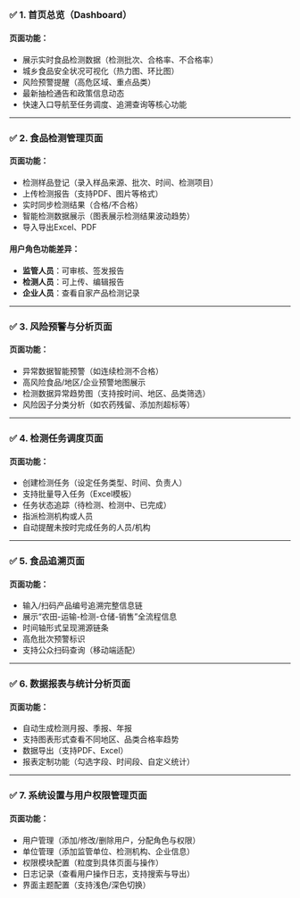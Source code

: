 ## 

### ✅ 1. 首页总览（Dashboard）

#### 页面功能：

- 展示实时食品检测数据（检测批次、合格率、不合格率）
- 城乡食品安全状况可视化（热力图、环比图）
- 风险预警提醒（高危区域、重点品类）
- 最新抽检通告和政策信息动态
- 快速入口导航至任务调度、追溯查询等核心功能

------

### ✅ 2. 食品检测管理页面

#### 页面功能：

- 检测样品登记（录入样品来源、批次、时间、检测项目）
- 上传检测报告（支持PDF、图片等格式）
- 实时同步检测结果（合格/不合格）
- 智能检测数据展示（图表展示检测结果波动趋势）
- 导入导出Excel、PDF

#### 用户角色功能差异：

- **监管人员**：可审核、签发报告
- **检测人员**：可上传、编辑报告
- **企业人员**：查看自家产品检测记录

------

### ✅ 3. 风险预警与分析页面

#### 页面功能：

- 异常数据智能预警（如连续检测不合格）
- 高风险食品/地区/企业预警地图展示
- 检测数据异常趋势图（支持按时间、地区、品类筛选）
- 风险因子分类分析（如农药残留、添加剂超标等）

------

### ✅ 4. 检测任务调度页面

#### 页面功能：

- 创建检测任务（设定任务类型、时间、负责人）
- 支持批量导入任务（Excel模板）
- 任务状态追踪（待检测、检测中、已完成）
- 指派检测机构或人员
- 自动提醒未按时完成任务的人员/机构

------

### ✅ 5. 食品追溯页面

#### 页面功能：

- 输入/扫码产品编号追溯完整信息链
- 展示“农田-运输-检测-仓储-销售”全流程信息
- 时间轴形式呈现溯源链条
- 高危批次预警标识
- 支持公众扫码查询（移动端适配）

------

### ✅ 6. 数据报表与统计分析页面

#### 页面功能：

- 自动生成检测月报、季报、年报
- 支持图表形式查看不同地区、品类合格率趋势
- 数据导出（支持PDF、Excel）
- 报表定制功能（勾选字段、时间段、自定义统计）

------

### ✅ 7. 系统设置与用户权限管理页面

#### 页面功能：

- 用户管理（添加/修改/删除用户，分配角色与权限）
- 单位管理（添加监管单位、检测机构、企业信息）
- 权限模块配置（粒度到具体页面与操作）
- 日志记录（查看用户操作日志，支持搜索与导出）
- 界面主题配置（支持浅色/深色切换）

